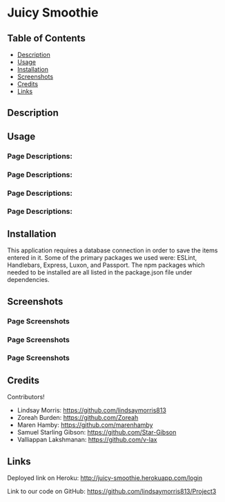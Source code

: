 # Juicy Smoothie

## Table of Contents
* [Description](#description)
* [Usage](#usage)
* [Installation](#installation)
* [Screenshots](#screenshots)
* [Credits](#credits)
* [Links](#links)

## Description

  
## Usage


### Page Descriptions:    


### Page Descriptions:  


### Page Descriptions: 


### Page Descriptions:  



## Installation
This application requires a database connection in order to save the items entered in it. Some of the primary packages we used were: ESLint, Handlebars, Express, Luxon, and Passport. The npm packages which needed to be installed are all listed in the package.json file under dependencies.


## Screenshots


### Page Screenshots  
<!-- <a href="https://obscure-lake-47661.herokuapp.com/" target="_blank"><img src="./public/images/login-form.png" 
alt="Login Page" width="900"/></a> -->

### Page Screenshots   


### Page Screenshots  




## Credits

Contributors!
* Lindsay Morris: https://github.com/lindsaymorris813
* Zoreah Burden: https://github.com/Zoreah 
* Maren Hamby: https://github.com/marenhamby
* Samuel Starling Gibson: https://github.com/Star-Gibson
* Valliappan Lakshmanan: https://github.com/v-lax 



## Links

Deployed link on Heroku: http://juicy-smoothie.herokuapp.com/login

Link to our code on GitHub: https://github.com/lindsaymorris813/Project3

